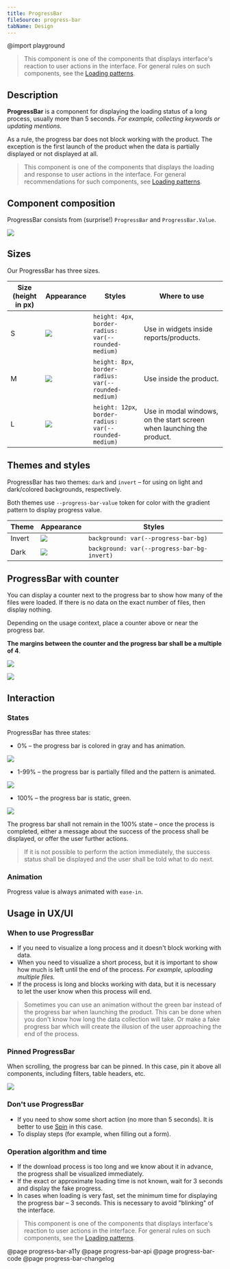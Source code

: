 ```yaml
---
title: ProgressBar
fileSource: progress-bar
tabName: Design
---
```


@import playground

> This component is one of the components that displays interface's reaction to user actions in the interface. For general rules on such components, see the [Loading patterns](/patterns/loading-states/).

## Description

**ProgressBar** is a component for displaying the loading status of a long process, usually more than 5 seconds. _For example, collecting keywords or updating mentions._

As a rule, the progress bar does not block working with the product. The exception is the first launch of the product when the data is partially displayed or not displayed at all.

> This component is one of the components that displays the loading and response to user actions in the interface. For general recommendations for such components, see [Loading patterns](/patterns/loading-states/).

## Component composition

ProgressBar consists from (surprise!) `ProgressBar` and `ProgressBar.Value`.

![](static/progressbar-scheme.png)

## Sizes

Our ProgressBar has three sizes.

| Size (height in px) | Appearance             | Styles                                                 | Where to use                                                          |
| ------------------- | ---------------------- | ------------------------------------------------------ | --------------------------------------------------------------------- |
| S                   | ![](static/size-s.png) | `height: 4px`, `border-radius: var(--rounded-medium)`  | Use in widgets inside reports/products.                               |
| M                   | ![](static/size-m.png) | `height: 8px`, `border-radius: var(--rounded-medium)`  | Use inside the product.                                               |
| L                   | ![](static/size-l.png) | `height: 12px`, `border-radius: var(--rounded-medium)` | Use in modal windows, on the start screen when launching the product. |

## Themes and styles

ProgressBar has two themes: `dark` and `invert` – for using on light and dark/colored backgrounds, respectively.

Both themes use `--progress-bar-value` token for color with the gradient pattern to display progress value.

| Theme  | Appearance                 | Styles                                      |
| ------ | -------------------------- | ------------------------------------------- |
| Invert | ![](static/size-l.png)     | `background: var(--progress-bar-bg)`        |
| Dark   | ![](static/dark-theme.png) | `background: var(--progress-bar-bg-invert)` |

## ProgressBar with counter

You can display a counter next to the progress bar to show how many of the files were loaded. If there is no data on the exact number of files, then display nothing.

Depending on the usage context, place a counter above or near the progress bar.

**The margins between the counter and the progress bar shall be a multiple of 4**.

![](static/progressbar-counter.png)

![](static/progressbar-counter-above.png)

## Interaction

### States

ProgressBar has three states:

- 0% – the progress bar is colored in gray and has animation.

![](static/loading-gray.png)

- 1-99% – the progress bar is partially filled and the pattern is animated.

![](static/size-l.png)

- 100% – the progress bar is static, green.

![](static/loaded.png)

The progress bar shall not remain in the 100% state – once the process is completed, either a message about the success of the process shall be displayed, or offer the user further actions.

> If it is not possible to perform the action immediately, the success status shall be displayed and the user shall be told what to do next.

### Animation

Progress value is always animated with `ease-in`.

## Usage in UX/UI

### When to use ProgressBar

- If you need to visualize a long process and it doesn't block working with data.
- When you need to visualize a short process, but it is important to show how much is left until the end of the process. _For example, uploading multiple files._
- If the process is long and blocks working with data, but it is necessary to let the user know when this process will end.

> Sometimes you can use an animation without the green bar instead of the progress bar when launching the product. This can be done when you don't know how long the data collection will take. Or make a fake progress bar which will create the illusion of the user approaching the end of the process.

### Pinned ProgressBar

When scrolling, the progress bar can be pinned. In this case, pin it above all components, including filters, table headers, etc.

![](static/progressbar-sticky.png)

### Don't use ProgressBar

- If you need to show some short action (no more than 5 seconds). It is better to use [Spin](/components/spin/) in this case.
- To display steps (for example, when filling out a form).

### Operation algorithm and time

- If the download process is too long and we know about it in advance, the progress shall be visualized immediately.
- If the exact or approximate loading time is not known, wait for 3 seconds and display the fake progress.
- In cases when loading is very fast, set the minimum time for displaying the progress bar – 3 seconds. This is necessary to avoid "blinking" of the interface.

> This component is one of the components that displays interface's reaction to user actions in the interface. For general rules on such components, see the [Loading patterns](/patterns/loading-states/).

@page progress-bar-a11y
@page progress-bar-api
@page progress-bar-code
@page progress-bar-changelog
